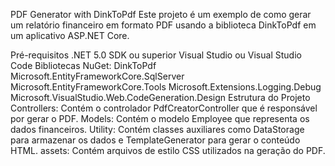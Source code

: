 PDF Generator with DinkToPdf
Este projeto é um exemplo de como gerar um relatório financeiro em formato
PDF usando a biblioteca DinkToPdf em um aplicativo ASP.NET Core.

Pré-requisitos
.NET 5.0 SDK ou superior
Visual Studio ou Visual Studio Code
Bibliotecas NuGet:
DinkToPdf
Microsoft.EntityFrameworkCore.SqlServer
Microsoft.EntityFrameworkCore.Tools
Microsoft.Extensions.Logging.Debug
Microsoft.VisualStudio.Web.CodeGeneration.Design
Estrutura do Projeto
Controllers: Contém o controlador PdfCreatorController que é responsável por gerar o PDF.
Models: Contém o modelo Employee que representa os dados financeiros.
Utility: Contém classes auxiliares como DataStorage para armazenar os dados
e TemplateGenerator para gerar o conteúdo HTML.
assets: Contém arquivos de estilo CSS utilizados na geração do PDF.
